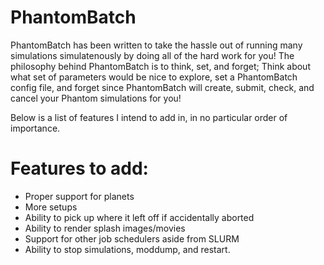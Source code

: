 # PhantomBatch

PhantomBatch has been written to take the hassle out of running many simulations simulatenously by doing all of the hard work for you!
The philosophy behind PhantomBatch is to think, set, and forget; Think about what set of parameters would be nice to explore, set a 
PhantomBatch config file, and forget since PhantomBatch will create, submit, check, and cancel your Phantom simulations for you!

Below is a list of features I intend to add in, in no particular order of importance.

# Features to add:
- Proper support for planets
- More setups
- Ability to pick up where it left off if accidentally aborted
- Ability to render splash images/movies
- Support for other job schedulers aside from SLURM
- Ability to stop simulations, moddump, and restart.

